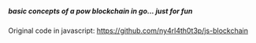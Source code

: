 ##### basic concepts of a pow blockchain in go... just for fun

Original code in javascript: https://github.com/ny4rl4th0t3p/js-blockchain
